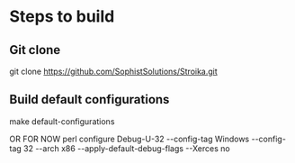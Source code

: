 ﻿# Steps to build

## Git clone

git clone https://github.com/SophistSolutions/Stroika.git


## Build default configurations

make default-configurations

OR FOR NOW
    perl configure Debug-U-32 --config-tag Windows --config-tag 32 --arch x86 --apply-default-debug-flags --Xerces no

